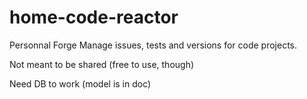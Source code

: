 # home-code-reactor
Personnal Forge
Manage issues, tests and versions for code projects.

Not meant to be shared (free to use, though)

Need DB to work (model is in doc)
